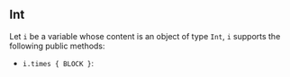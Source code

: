 ## Int

Let `i` be a variable whose content is an object of type `Int`, `i` supports
the following public methods:

- `i.times { BLOCK }`:
